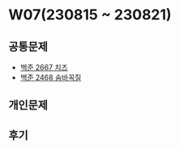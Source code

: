 # W07(230815 ~ 230821)

## 공통문제
- [백준 2667 치즈](https://www.acmicpc.net/problem/2638)
- [백준 2468 숨바꼭질](https://www.acmicpc.net/problem/1697)

## 개인문제
<!-- - [백준 1010 다리 놓기](https://www.acmicpc.net/problem/1010) -->
<!-- - [백준 2003 수들의 합 2](https://www.acmicpc.net/problem/2003) -->
<!-- - [백준 28278 스택 2](https://www.acmicpc.net/problem/28278) -->

## 후기
<!-- 이번 주의 공통문제는 DFS, BFS 였다. 이 파트는 풀어도 풀어도 헷갈리는 것 같다. 그래도 계속 반복해서 풀다 보니 어떤 경우에 BFS, DFS를 각각 사용할지 구분은 되기 시작한 것 같다. 앞으로도 더 열심히 문제를 풀어봐야겠다. -->